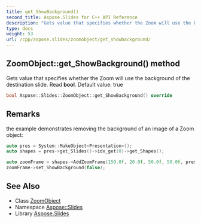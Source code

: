 ```yaml
---
title: get_ShowBackground()
second_title: Aspose.Slides for C++ API Reference
description: "Gets value that specifies whether the Zoom will use the background of the destination slide. Read bool. Default value: true"
type: docs
weight: 53
url: /cpp/aspose.slides/zoomobject/get_showbackground/
---
```

## ZoomObject::get_ShowBackground() method


Gets value that specifies whether the Zoom will use the background of the destination slide. Read **bool**. Default value: true

```cpp
bool Aspose::Slides::ZoomObject::get_ShowBackground() override
```

## Remarks


the example demonstrates removing the background of an image of a Zoom object: 
```cpp
auto pres = System::MakeObject<Presentation>();
auto shapes = pres->get_Slides()->idx_get(0)->get_Shapes();

auto zoomFrame = shapes->AddZoomFrame(150.0f, 20.0f, 50.0f, 50.0f, pres->get_Slides()->idx_get(1));
zoomFrame->set_ShowBackground(false);
```

## See Also

* Class [ZoomObject](./)
* Namespace [Aspose::Slides](../)
* Library [Aspose.Slides](../../)